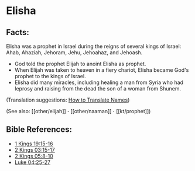 # Elisha #

## Facts: ##

Elisha was a prophet in Israel during the reigns of several kings of Israel: Ahab, Ahaziah, Jehoram, Jehu, Jehoahaz, and Jehoash.

* God told the prophet Elijah to anoint Elisha as prophet.
* When Elijah was taken to heaven in a fiery chariot, Elisha became God's prophet to the kings of Israel. 
* Elisha did many miracles, including healing a man from Syria who had leprosy and raising from the dead the son of a woman from Shunem.

(Translation suggestions: [How to Translate Names](en/ta-vol1/translate/man/translate-names))

(See also: [[other/elijah]] **·** [[other/naaman]] **·** [[kt/prophet]])

## Bible References: ##

* [1 Kings 19:15-16](en/tn/1ki/help/19/15)
* [2 Kings 03:15-17](en/tn/2ki/help/03/15)
* [2 Kings 05:8-10](en/tn/2ki/help/05/08)
* [Luke 04:25-27](en/tn/luk/help/04/25)
